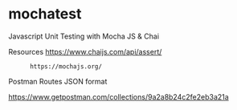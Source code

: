 # mochatest

Javascript Unit Testing with Mocha JS & Chai

Resources https://www.chaijs.com/api/assert/

          https://mochajs.org/
          
Postman Routes JSON format
 
 https://www.getpostman.com/collections/9a2a8b24c2fe2eb3a21a
